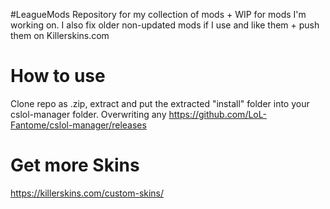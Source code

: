 #LeagueMods
Repository for my collection of mods + WIP for mods I'm working on.
I also fix older non-updated mods if I use and like them + push them on Killerskins.com

# How to use
Clone repo as .zip, extract and put the extracted "install" folder into your cslol-manager folder.
Overwriting any 
https://github.com/LoL-Fantome/cslol-manager/releases


# Get more Skins
https://killerskins.com/custom-skins/

